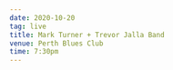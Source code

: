 ```yaml
---
date: 2020-10-20
tag: live
title: Mark Turner + Trevor Jalla Band
venue: Perth Blues Club
time: 7:30pm
---
```


